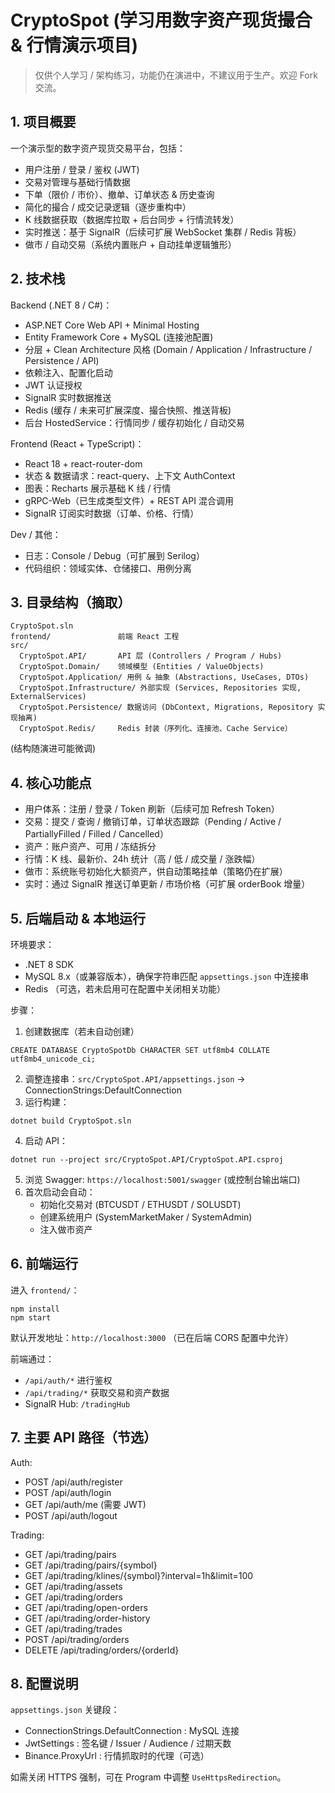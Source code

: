 # CryptoSpot (学习用数字资产现货撮合 & 行情演示项目)

> 仅供个人学习 / 架构练习，功能仍在演进中，不建议用于生产。欢迎 Fork 交流。

## 1. 项目概要
一个演示型的数字资产现货交易平台，包括：
- 用户注册 / 登录 / 鉴权 (JWT)
- 交易对管理与基础行情数据
- 下单（限价 / 市价）、撤单、订单状态 & 历史查询
- 简化的撮合 / 成交记录逻辑（逐步重构中）
- K 线数据获取（数据库拉取 + 后台同步 + 行情流转发）
- 实时推送：基于 SignalR（后续可扩展 WebSocket 集群 / Redis 背板）
- 做市 / 自动交易（系统内置账户 + 自动挂单逻辑雏形）

## 2. 技术栈
Backend (.NET 8 / C#)：
- ASP.NET Core Web API + Minimal Hosting
- Entity Framework Core + MySQL (连接池配置)
- 分层 + Clean Architecture 风格 (Domain / Application / Infrastructure / Persistence / API)
- 依赖注入、配置化启动
- JWT 认证授权
- SignalR 实时数据推送
- Redis (缓存 / 未来可扩展深度、撮合快照、推送背板)
- 后台 HostedService：行情同步 / 缓存初始化 / 自动交易

Frontend (React + TypeScript)：
- React 18 + react-router-dom
- 状态 & 数据请求：react-query、上下文 AuthContext
- 图表：Recharts 展示基础 K 线 / 行情
- gRPC-Web（已生成类型文件）+ REST API 混合调用
- SignalR 订阅实时数据（订单、价格、行情）

Dev / 其他：
- 日志：Console / Debug（可扩展到 Serilog）
- 代码组织：领域实体、仓储接口、用例分离

## 3. 目录结构（摘取）
```
CryptoSpot.sln
frontend/               前端 React 工程
src/
  CryptoSpot.API/       API 层 (Controllers / Program / Hubs)
  CryptoSpot.Domain/    领域模型 (Entities / ValueObjects)
  CryptoSpot.Application/ 用例 & 抽象 (Abstractions, UseCases, DTOs)
  CryptoSpot.Infrastructure/ 外部实现 (Services, Repositories 实现, ExternalServices)
  CryptoSpot.Persistence/ 数据访问 (DbContext, Migrations, Repository 实现抽离)
  CryptoSpot.Redis/     Redis 封装（序列化、连接池、Cache Service）
```
(结构随演进可能微调)

## 4. 核心功能点
- 用户体系：注册 / 登录 / Token 刷新（后续可加 Refresh Token）
- 交易：提交 / 查询 / 撤销订单，订单状态跟踪（Pending / Active / PartiallyFilled / Filled / Cancelled）
- 资产：账户资产、可用 / 冻结拆分
- 行情：K 线、最新价、24h 统计（高 / 低 / 成交量 / 涨跌幅）
- 做市：系统账号初始化大额资产，供自动策略挂单（策略仍在扩展）
- 实时：通过 SignalR 推送订单更新 / 市场价格（可扩展 orderBook 增量）

## 5. 后端启动 & 本地运行
环境要求：
- .NET 8 SDK
- MySQL 8.x（或兼容版本），确保字符串匹配 `appsettings.json` 中连接串
- Redis （可选，若未启用可在配置中关闭相关功能）

步骤：
1. 创建数据库（若未自动创建）
```
CREATE DATABASE CryptoSpotDb CHARACTER SET utf8mb4 COLLATE utf8mb4_unicode_ci;
```
2. 调整连接串：`src/CryptoSpot.API/appsettings.json` -> ConnectionStrings:DefaultConnection
3. 运行构建：
```
dotnet build CryptoSpot.sln
```
4. 启动 API：
```
dotnet run --project src/CryptoSpot.API/CryptoSpot.API.csproj
```
5. 浏览 Swagger: `https://localhost:5001/swagger` (或控制台输出端口)
6. 首次启动会自动：
   - 初始化交易对 (BTCUSDT / ETHUSDT / SOLUSDT)
   - 创建系统用户 (SystemMarketMaker / SystemAdmin)
   - 注入做市资产

## 6. 前端运行
进入 `frontend/`：
```
npm install
npm start
```
默认开发地址：`http://localhost:3000` （已在后端 CORS 配置中允许）

前端通过：
- `/api/auth/*` 进行鉴权
- `/api/trading/*` 获取交易和资产数据
- SignalR Hub: `/tradingHub`

## 7. 主要 API 路径（节选）
Auth:
- POST /api/auth/register
- POST /api/auth/login
- GET  /api/auth/me (需要 JWT)
- POST /api/auth/logout

Trading:
- GET  /api/trading/pairs
- GET  /api/trading/pairs/{symbol}
- GET  /api/trading/klines/{symbol}?interval=1h&limit=100
- GET  /api/trading/assets
- GET  /api/trading/orders
- GET  /api/trading/open-orders
- GET  /api/trading/order-history
- GET  /api/trading/trades
- POST /api/trading/orders
- DELETE /api/trading/orders/{orderId}

## 8. 配置说明
`appsettings.json` 关键段：
- ConnectionStrings.DefaultConnection : MySQL 连接
- JwtSettings : 签名键 / Issuer / Audience / 过期天数
- Binance.ProxyUrl : 行情抓取时的代理（可选）

如需关闭 HTTPS 强制，可在 Program 中调整 `UseHttpsRedirection`。
